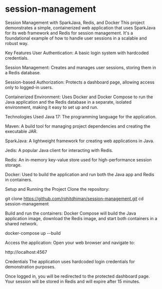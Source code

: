 # session-management

Session Management with SparkJava, Redis, and Docker
This project demonstrates a simple, containerized web application that uses SparkJava for its web framework and Redis for session management. It's a foundational example of how to handle user sessions in a scalable and robust way.

Key Features
User Authentication: A basic login system with hardcoded credentials.

Session Management: Creates and manages user sessions, storing them in a Redis database.

Session-based Authorization: Protects a dashboard page, allowing access only to logged-in users.

Containerized Environment: Uses Docker and Docker Compose to run the Java application and the Redis database in a separate, isolated environment, making it easy to set up and run.

Technologies Used
Java 17: The programming language for the application.

Maven: A build tool for managing project dependencies and creating the executable JAR.

SparkJava: A lightweight framework for creating web applications in Java.

Jedis: A popular Java client for interacting with Redis.

Redis: An in-memory key-value store used for high-performance session storage.

Docker: Used to build the application and run both the Java app and Redis in containers.

Setup and Running the Project
Clone the repository:

git clone https://github.com/rohitdhiman/session-management.git
cd session-management

Build and run the containers:
Docker Compose will build the Java application image, download the Redis image, and start both containers in a shared network.

docker-compose up --build

Access the application:
Open your web browser and navigate to:

http://localhost:4567

Credentials
The application uses hardcoded login credentials for demonstration purposes.


Once logged in, you will be redirected to the protected dashboard page. Your session will be stored in Redis and will expire after 15 minutes.